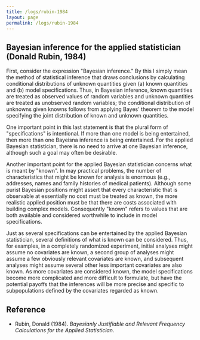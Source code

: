 ```yaml
---
title: /logs/rubin-1984
layout: page
permalink: /logs/rubin-1984
---
```


## Bayesian inference for the applied statistician (Donald Rubin, 1984)

First, consider the expression "Bayesian inference." By this I simply mean the method of statistical inference that draws conclusions by calculating conditional distributions of unknown quantities given (a) known quantities and (b) model specifications. Thus, in Bayesian inference, known quantities are treated as observed values of random variables and unknown quantities are treated as unobserved random variables; the conditional distribution of unknowns given knowns follows from applying Bayes' theorem to the model specifying the joint distribution of known and unknown quantities.

One important point in this last statement is that the plural form of "specifications" is intentional. If more than one model is being entertained, then more than one Bayeisna inference is being entertained. For the applied Bayesian statistician, there is no need to arrive at one Bayesian inference, although such a goal may often be desirable.

Another important point for the applied Bayesian statistician concerns what is meant by "known". In may practical problems, the number of characteristics that might be known for analysis is enormous (e.g., addresses, names and family histories of medical patients). Although some purist Bayesian positions might assert that every characteristic that is observable at essentially no cost must be treated as known, the more realistic applied position must be that there are costs associated with building complex models. Consequently "known" refers to values that are both available and considered worthwhile to include in model specifications.

Just as several specifications can be entertained by the applied Bayesian statistician, several definitions of what is known can be considered. Thus, for examples, in a completely randomized experiment, initial analyses might assume no covariates are known, a second group of analyses might assume a few obviously relevant covariates are known, and subsequent analyses might assume several other less important covariates are also known. As more covariates are considered known, the model specifications become more complicated and more difficult to formulate, but have the potential payoffs that the inferences will be more precise and specific to subpopulations defined by the covariates regarded as known.

## Reference

* Rubin, Donald (1984). _Bayesianly Justifiable and Relevant Frequency Calculations for the Applied Statistician_.

